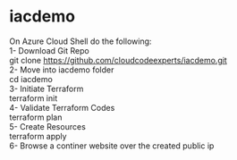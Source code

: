 # iacdemo
On Azure Cloud Shell do the following: <br />
1- Download Git Repo <br />
git clone https://github.com/cloudcodeexperts/iacdemo.git <br />
2- Move into iacdemo folder <br />
cd iacdemo  <br />
3- Initiate Terraform <br />
terraform init <br />
4- Validate Terraform Codes <br />
terraform plan <br />
5- Create Resources <br />
terraform apply <br />
6- Browse a continer website over the created public ip
